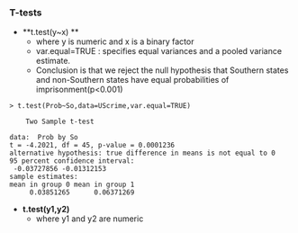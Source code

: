### T-tests

* **t.test\(y~x\)  **
  * where y is numeric and x is a binary factor
  * var.equal=TRUE : specifies equal variances and a pooled variance estimate.
  * Conclusion is that we reject the null hypothesis that Southern states and non-Southern states have equal probabilities of imprisonment\(p&lt;0.001\)

```
> t.test(Prob~So,data=UScrime,var.equal=TRUE)

	Two Sample t-test

data:  Prob by So
t = -4.2021, df = 45, p-value = 0.0001236
alternative hypothesis: true difference in means is not equal to 0
95 percent confidence interval:
 -0.03727856 -0.01312153
sample estimates:
mean in group 0 mean in group 1 
     0.03851265      0.06371269 
```

* **t.test\(y1,y2\)**
  *  where y1 and y2 are numeric



